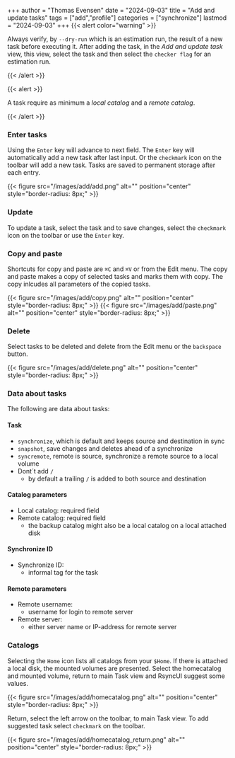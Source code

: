 +++
author = "Thomas Evensen"
date = "2024-09-03"
title =  "Add and update tasks"
tags = ["add","profile"]
categories = ["synchronize"]
lastmod = "2024-09-03"
+++
{{< alert color="warning" >}}

Always verify, by `--dry-run` which is an estimation run,  the result of a new task before executing it.
After adding the task, in the *Add and update task* view, this view, select the task and then select the `checker flag` for an estimation run.

{{< /alert >}}

{{< alert >}}

A task require as minimum a *local catalog* and a *remote catalog*.

{{< /alert >}}
### Enter tasks

Using the  `Enter` key will advance to next field. The `Enter` key will automatically add a new task after last input. Or the `checkmark` icon on the toolbar
will add a new task. Tasks are saved to permanent storage after each entry.

{{< figure src="/images/add/add.png" alt="" position="center" style="border-radius: 8px;" >}}

### Update

To update a task, select the task and to save changes, select the `checkmark` icon on the toolbar or use the `Enter` key.

### Copy and paste

Shortcuts for copy and paste are `⌘C` and  `⌘V` or from the Edit menu. The copy and paste makes a copy of selected tasks and marks them with copy.
The copy inlcudes all parameters of the copied tasks.

{{< figure src="/images/add/copy.png" alt="" position="center" style="border-radius: 8px;" >}}
{{< figure src="/images/add/paste.png" alt="" position="center" style="border-radius: 8px;" >}}

### Delete

Select tasks to be deleted and delete from the Edit menu or the `backspace` button.

{{< figure src="/images/add/delete.png" alt="" position="center" style="border-radius: 8px;" >}}

### Data about tasks

The following are data about tasks:

#### Task

- `synchronize`, which is default and keeps source and destination in sync
- `snapshot`, save changes and deletes ahead of a synchronize
- `syncremote`, remote is source, synchronize a remote source to a local volume
- Dont´t add `/`
  - by default a trailing `/` is added to both source and destination

#### Catalog parameters

- Local catalog: required field
- Remote catalog: required field
  - the backup catalog might also be a local catalog on a local attached disk

#### Synchronize ID

- Synchronize ID:
  - informal tag for the task

#### Remote parameters

- Remote username:
  - username for login to remote server
- Remote server:
  - either server name or IP-address for remote server

### Catalogs

Selecting the `Home` icon lists all catalogs from your `$Home`. If there is attached a local disk, the mounted volumes are presented.
Select the homecatalog and mounted volume, return to main Task view and RsyncUI suggest some values.

{{< figure src="/images/add/homecatalog.png" alt="" position="center" style="border-radius: 8px;" >}}

Return, select the left arrow on the toolbar, to main Task view. To add suggested task select `checkmark` on the toolbar.

{{< figure src="/images/add/homecatalog_return.png" alt="" position="center" style="border-radius: 8px;" >}}
